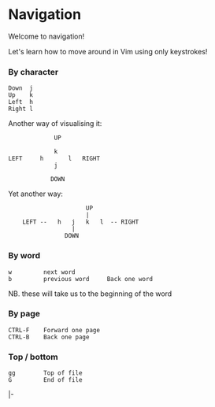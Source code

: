 # Navigation

Welcome to navigation!

Let's learn how to move around in Vim using only keystrokes!


### By character
```
Down  j
Up    k
Left  h
Right l
```


Another way of visualising it:

```
             UP

             k
LEFT     h       l   RIGHT
             j

            DOWN
```


Yet another way:
```
                      UP
                      |
    LEFT --   h   j   k   l  -- RIGHT
                  |
                DOWN
```



### By word
```
w         next word
b         previous word     Back one word

```
NB. these will take us to the beginning of the word

### By page
```
CTRL-F    Forward one page
CTRL-B    Back one page
```

### Top / bottom
```
gg        Top of file
G         End of file
```


|-
